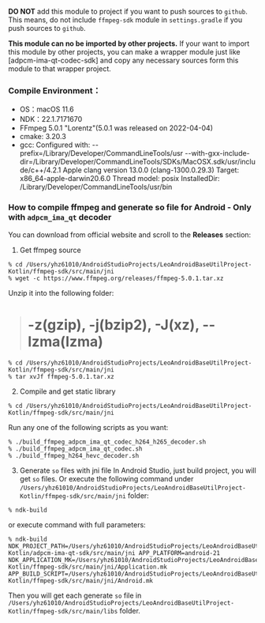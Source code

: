 **DO NOT** add this module to project if you want to push sources to `github`.
This means, do not include `ffmpeg-sdk` module in `settings.gradle` if you push sources to `github`.

**This module can no be imported by other projects.**
If your want to import this module by other projects, you can make a wrapper module just like [adpcm-ima-qt-codec-sdk] and copy any necessary sources form this module to that wrapper project.

### Compile Environment：
- OS：macOS 11.6
- NDK：22.1.7171670
- FFmpeg 5.0.1 "Lorentz"(5.0.1 was released on 2022-04-04)
- cmake: 3.20.3
- gcc:
  Configured with: --prefix=/Library/Developer/CommandLineTools/usr --with-gxx-include-dir=/Library/Developer/CommandLineTools/SDKs/MacOSX.sdk/usr/include/c++/4.2.1
  Apple clang version 13.0.0 (clang-1300.0.29.3)
  Target: x86_64-apple-darwin20.6.0
  Thread model: posix
  InstalledDir: /Library/Developer/CommandLineTools/usr/bin

### How to compile ffmpeg and generate so file for Android - Only with `adpcm_ima_qt` decoder
You can download from official website and scroll to the **Releases** section:
1. Get ffmpeg source
```shell
% cd /Users/yhz61010/AndroidStudioProjects/LeoAndroidBaseUtilProject-Kotlin/ffmpeg-sdk/src/main/jni
% wget -c https://www.ffmpeg.org/releases/ffmpeg-5.0.1.tar.xz
```
Unzip it into the following folder:
> # -z(gzip), -j(bzip2), -J(xz), --lzma(lzma)

```shell
% cd /Users/yhz61010/AndroidStudioProjects/LeoAndroidBaseUtilProject-Kotlin/ffmpeg-sdk/src/main/jni
% tar xvJf ffmpeg-5.0.1.tar.xz
```

2. Compile and get static library

```shell
% cd /Users/yhz61010/AndroidStudioProjects/LeoAndroidBaseUtilProject-Kotlin/ffmpeg-sdk/src/main/jni
```
Run any one of the following scripts as you want:
```shell
% ./build_ffmpeg_adpcm_ima_qt_codec_h264_h265_decoder.sh
% ./build_ffmpeg_adpcm_ima_qt_codec.sh
% ./build_ffmpeg_h264_hevc_decoder.sh
```


3. Generate `so` files with jni file In Android Studio, just build project, you will get `so` files.
   Or execute the following command under
   `/Users/yhz61010/AndroidStudioProjects/LeoAndroidBaseUtilProject-Kotlin/ffmpeg-sdk/src/main/jni`
   folder:

```shell
% ndk-build
```

or execute command with full parameters:

```shell
% ndk-build NDK_PROJECT_PATH=/Users/yhz61010/AndroidStudioProjects/LeoAndroidBaseUtilProject-Kotlin/adpcm-ima-qt-sdk/src/main/jni APP_PLATFORM=android-21 NDK_APPLICATION_MK=/Users/yhz61010/AndroidStudioProjects/LeoAndroidBaseUtilProject-Kotlin/ffmpeg-sdk/src/main/jni/Application.mk APP_BUILD_SCRIPT=/Users/yhz61010/AndroidStudioProjects/LeoAndroidBaseUtilProject-Kotlin/ffmpeg-sdk/src/main/jni/Android.mk
```

Then you will get each generate `so` file
in `/Users/yhz61010/AndroidStudioProjects/LeoAndroidBaseUtilProject-Kotlin/ffmpeg-sdk/src/main/libs`
folder.
